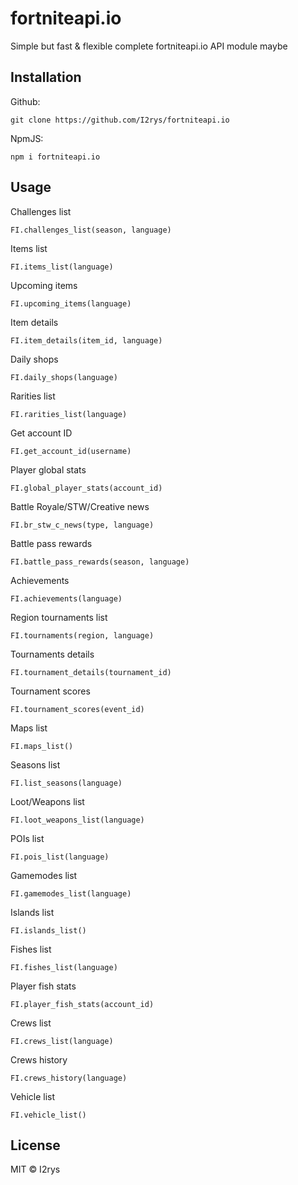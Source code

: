 # fortniteapi.io
Simple but fast & flexible complete fortniteapi.io API module maybe

## Installation
Github:
```
git clone https://github.com/I2rys/fortniteapi.io
```

NpmJS:
```
npm i fortniteapi.io
```
    
## Usage
Challenges list
```
FI.challenges_list(season, language)
```

Items list
```
FI.items_list(language)
```

Upcoming items
```
FI.upcoming_items(language)
```

Item details
```
FI.item_details(item_id, language)
```

Daily shops
```
FI.daily_shops(language)
```

Rarities list
```
FI.rarities_list(language)
```

Get account ID
```
FI.get_account_id(username)
```

Player global stats
```
FI.global_player_stats(account_id)
```

Battle Royale/STW/Creative news
```
FI.br_stw_c_news(type, language)
```

Battle pass rewards
```
FI.battle_pass_rewards(season, language)
```

Achievements
```
FI.achievements(language)
```

Region tournaments list
```
FI.tournaments(region, language)
```

Tournaments details
```
FI.tournament_details(tournament_id)
```

Tournament scores
```
FI.tournament_scores(event_id)
```

Maps list
```
FI.maps_list()
```

Seasons list
```
FI.list_seasons(language)
```

Loot/Weapons list
```
FI.loot_weapons_list(language)
```

POIs list
```
FI.pois_list(language)
```

Gamemodes list
```
FI.gamemodes_list(language)
```

Islands list
```
FI.islands_list()
```

Fishes list
```
FI.fishes_list(language)
```

Player fish stats
```
FI.player_fish_stats(account_id)
```

Crews list
```
FI.crews_list(language)
```

Crews history
```
FI.crews_history(language)
```

Vehicle list
```
FI.vehicle_list()
```

## License
MIT © I2rys